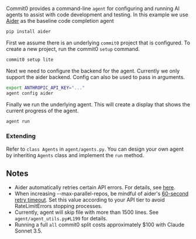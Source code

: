 Commit0 provides a command-line `agent` for configuring and
running AI agents to assist with code development and testing.
In this example we use [Aider](https://aider.chat/) as the
baseline code completion agent

```bash
pip install aider
```

First we assume there is an underlying `commit0`
project that is configured. To create a new project,
run the commit0 `setup` command.

```bash
commit0 setup lite
```

Next we need to configure the backend for the agent.
Currently we only support the aider backend. Config
can also be used to pass in arguments.

```bash
export ANTHROPIC_API_KEY="..."
agent config aider
```

Finally we run the underlying agent. This will create a display
that shows the current progress of the agent.

```bash
agent run
```


### Extending
Refer to `class Agents` in `agent/agents.py`. You can design your own agent by inheriting `Agents` class and implement the `run` method.

## Notes


* Aider automatically retries certain API errors. For details, see [here](https://github.com/paul-gauthier/aider/blob/75e1d519da9b328b0eca8a73ee27278f1289eadb/aider/sendchat.py#L17).
* When increasing --max-parallel-repos, be mindful of aider's [60-second retry timeout](https://github.com/paul-gauthier/aider/blob/75e1d519da9b328b0eca8a73ee27278f1289eadb/aider/sendchat.py#L39). Set this value according to your API tier to avoid RateLimitErrors stopping processes.
* Currently, agent will skip file with more than 1500 lines. See `agent/agent_utils.py#L199` for details.
* Running a full `all` commit0 split costs approximately $100 with Claude Sonnet 3.5.
